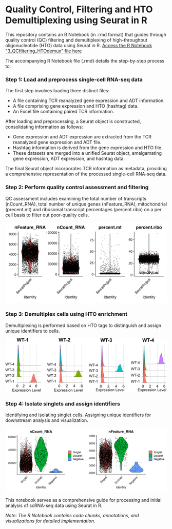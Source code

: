 # Quality Control, Filtering and HTO Demultiplexing using Seurat in R

This repository contains an R Notebook (in .rmd format) that guides through quality control (QC) filtering and demultiplexing of high-throughput oligonucleotide (HTO) data using Seurat in R.
[Access the R Notebook "3_QCfiltering_HTOdemux" file here](/R_notebooks/3_QCfiltering_HTOdemux.rmd)

The accompanying R Notebook file (.rmd) details the step-by-step process to:

### Step 1: Load and preprocess single-cell RNA-seq data

The first step involves loading three distinct files:
- A file containing TCR reanalyzed gene expression and ADT information.
- A file comprising gene expression and HTO (hashtag) data.
- An Excel file containing paired TCR information.

After loading and preprocessing, a Seurat object is constructed, consolidating information as follows:
- Gene expression and ADT expression are extracted from the TCR reanalyzed gene expression and ADT file.
- Hashtag information is derived from the gene expression and HTO file.
- These datasets are merged into a unified Seurat object, amalgamating gene expression, ADT expression, and hashtag data.

The final Seurat object incorporates TCR information as metadata, providing a comprehensive representation of the processed single-cell RNA-seq data.

### Step 2: Perform quality control assessment and filtering
QC assessment includes examining the total number of transcripts (nCount_RNA), total number of unique genes (nFeature_RNA), mitochondrial (precent.mt) and ribosomal transcript percentages (percent.ribo) on a per cell basis to filter out poor-quality cells.
  
  <p align="center">
<img src="../figs/3_before_filtering_QC_Vlnplot.png" width="600">
</p>

### Step 3: Demultiplex cells using HTO enrichment
Demultiplexing is performed based on HTO tags to distinguish and assign unique identifiers to cells.

  <p align="center">
<img src="../figs/3_post_demultiplex_ridgeplot.png" width="600">
</p>

### Step 4: Isolate singlets and assign identifiers
Identifying and isolating singlet cells. Assigning unique identifiers for downstream analysis and visualization.

  <p align="center">
<img src="../figs/3_Singlet_Doublet_VlnPlot.png" width="600">
</p>


This notebook serves as a comprehensive guide for processing and initial analysis of scRNA-seq data using Seurat in R.

*Note: The R Notebook contains code chunks, annotations, and visualizations for detailed implementation.*